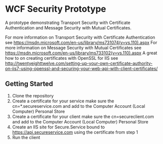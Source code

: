 # WCF Security Prototype
A prototype demonstrating Transport Security with Certificate Authentication and Message Security with Mutual Certificates.

For more information on Transport Security with Certificate Authentication see https://msdn.microsoft.com/en-us/library/ms731074(v=vs.110).aspx
For more information on Message Security with Mutual Certificates see https://msdn.microsoft.com/en-us/library/ms733102(v=vs.110).aspx
A great how to on creating certificates with OpenSSL for IIS see http://twentyeighttwelve.com/setting-up-your-own-certificate-authority-on-iis7-using-openssl-and-securing-your-web-api-with-client-certificates/

## Getting Started
1. Clone the repository
2. Create a certificate for your service make sure the cn=*.secureservice.com and add to the Computer Account (Local Computer) Personal Store
3. Create a certificate for your client make sure the cn=secureclient.com and add to the Computer Account (Local Computer) Personal Store
4. Create an IIS site for Secure.Service bound to https://api.secureservice.com using the certificate from step 1
5. Run the client